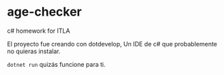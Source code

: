# age-checker
c# homework for ITLA

El proyecto fue creando con dotdevelop, Un IDE de c# que probablemente no quieras instalar.

``dotnet run`` quizás funcione para ti.
